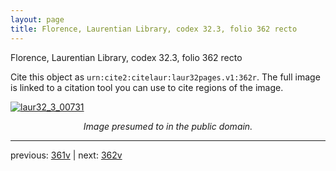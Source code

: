 ```yaml
---
layout: page
title: Florence, Laurentian Library, codex 32.3, folio 362 recto
---
```


Florence, Laurentian Library, codex 32.3, folio 362 recto

Cite this object as `urn:cite2:citelaur:laur32pages.v1:362r`.  The full image is linked to a citation tool you can use to cite regions of the image.

[![laur32_3_00731](http://www.homermultitext.org/iipsrv?IIIF=/project/homer/pyramidal/deepzoom/citelaur/laur32imgs/v1/laur32_3_00731.tif/full/800,/0/default.jpg)](http://www.homermultitext.org/ict2/?urn=urn:cite2:citelaur:laur32imgs.v1:laur32_3_00731) 

<p style="text-align: center; font-style: italic;">Image presumed to in the public domain.</p>

---

previous: [361v](../361v/) | next: [362v](../362v/)